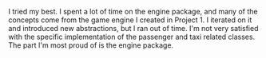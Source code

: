 I tried my best. I spent a lot of time on the engine package, and many of the concepts come from the game engine I created in Project 1. I iterated on it and introduced new abstractions, but I ran out of time. I'm not very satisfied with the specific implementation of the passenger and taxi related classes. The part I'm most proud of is the engine package.